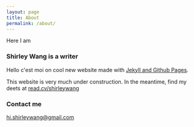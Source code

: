 ```yaml
---
layout: page
title: About
permalink: /about/
---
```


Here I am

### Shirley Wang is a writer

Hello c'est moi on cool new website made with [Jekyll and Github Pages](http://www.smashingmagazine.com/2014/08/01/build-blog-jekyll-github-pages/).

This website is very much under construction. In the meantime, find my deets at [read.cv/shirleywang](https://read.cv/shirleywang)

### Contact me

[hi.shirleywang@gmail.com](mailto:hi.shirleywang@gmail.com)
